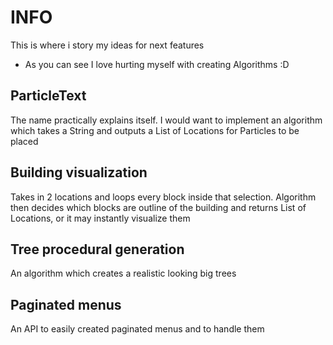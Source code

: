 # INFO
This is where i story my ideas for next features

- As you can see I love hurting myself with creating Algorithms :D

## ParticleText
The name practically explains itself. I would want to implement an algorithm which takes a String and outputs a List of Locations for Particles to be placed

## Building visualization
Takes in 2 locations and loops every block inside that selection. Algorithm then decides which blocks are outline of the building and returns List of Locations, or it may instantly visualize them

## Tree procedural generation
An algorithm which creates a realistic looking big trees

## Paginated menus
An API to easily created paginated menus and to handle them
